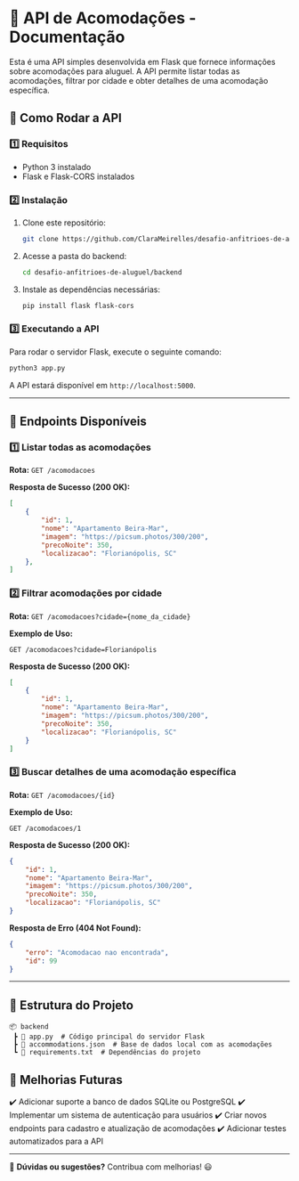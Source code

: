 # 📌 API de Acomodações - Documentação

Esta é uma API simples desenvolvida em Flask que fornece informações sobre acomodações para aluguel. A API permite listar todas as acomodações, filtrar por cidade e obter detalhes de uma acomodação específica.

## 🚀 Como Rodar a API

### **1️⃣ Requisitos**
- Python 3 instalado
- Flask e Flask-CORS instalados

### **2️⃣ Instalação**
1. Clone este repositório:
   ```bash
   git clone https://github.com/ClaraMeirelles/desafio-anfitrioes-de-aluguel.git
   ```
2. Acesse a pasta do backend:
   ```bash
   cd desafio-anfitrioes-de-aluguel/backend
   ```
3. Instale as dependências necessárias:
   ```bash
   pip install flask flask-cors
   ```

### **3️⃣ Executando a API**
Para rodar o servidor Flask, execute o seguinte comando:
```bash
python3 app.py
```
A API estará disponível em `http://localhost:5000`.

---

## 📌 Endpoints Disponíveis

### **1️⃣ Listar todas as acomodações**
**Rota:** `GET /acomodacoes`

**Resposta de Sucesso (200 OK):**
```json
[
    {
        "id": 1,
        "nome": "Apartamento Beira-Mar",
        "imagem": "https://picsum.photos/300/200",
        "precoNoite": 350,
        "localizacao": "Florianópolis, SC"
    },
]
```

### **2️⃣ Filtrar acomodações por cidade**
**Rota:** `GET /acomodacoes?cidade={nome_da_cidade}`

**Exemplo de Uso:**
```
GET /acomodacoes?cidade=Florianópolis
```

**Resposta de Sucesso (200 OK):**
```json
[
    {
        "id": 1,
        "nome": "Apartamento Beira-Mar",
        "imagem": "https://picsum.photos/300/200",
        "precoNoite": 350,
        "localizacao": "Florianópolis, SC"
    }
]
```

### **3️⃣ Buscar detalhes de uma acomodação específica**
**Rota:** `GET /acomodacoes/{id}`

**Exemplo de Uso:**
```
GET /acomodacoes/1
```

**Resposta de Sucesso (200 OK):**
```json
{
    "id": 1,
    "nome": "Apartamento Beira-Mar",
    "imagem": "https://picsum.photos/300/200",
    "precoNoite": 350,
    "localizacao": "Florianópolis, SC"
}
```

**Resposta de Erro (404 Not Found):**
```json
{
    "erro": "Acomodacao nao encontrada",
    "id": 99
}
```

---

## 📂 Estrutura do Projeto

```
📦 backend
 ┣ 📜 app.py  # Código principal do servidor Flask
 ┣ 📜 accommodations.json  # Base de dados local com as acomodações
 ┗ 📜 requirements.txt  # Dependências do projeto
```

## 🔧 Melhorias Futuras
✔️ Adicionar suporte a banco de dados SQLite ou PostgreSQL
✔️ Implementar um sistema de autenticação para usuários
✔️ Criar novos endpoints para cadastro e atualização de acomodações
✔️ Adicionar testes automatizados para a API

---
📢 **Dúvidas ou sugestões?** Contribua com melhorias! 😃


